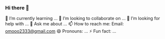 ### Hi there 👋

 🌱 I’m currently learning ...
 👯 I’m looking to collaborate on ...
 🤔 I’m looking for help with ...
 💬 Ask me about ...
 📫 How to reach me: 
      Email: omooo2333@gmail.com
 😄 Pronouns: ...
 ⚡ Fun fact: ...

